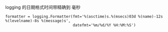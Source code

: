 logging 的日期格式时间带精确到 毫秒
```
formatter = logging.Formatter(fmt='%(asctime)s.%(msecs)03d %(name)-12s %(levelname)-8s %(message)s',
                              datefmt='%m/%d/%Y %H:%M:%S')
```

